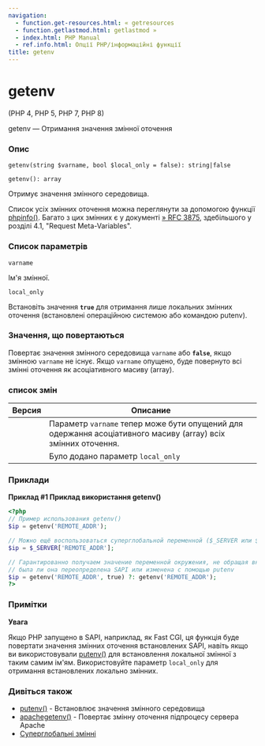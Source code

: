 ```yaml
---
navigation:
  - function.get-resources.html: « getresources
  - function.getlastmod.html: getlastmod »
  - index.html: PHP Manual
  - ref.info.html: Опції PHP/інформаційні функції
title: getenv
---
```

# getenv

(PHP 4, PHP 5, PHP 7, PHP 8)

getenv — Отримання значення змінної оточення

### Опис

```methodsynopsis
getenv(string $varname, bool $local_only = false): string|false
```

```methodsynopsis
getenv(): array
```

Отримує значення змінного середовища.

Список усіх змінних оточення можна переглянути за допомогою функції [phpinfo()](function.phpinfo.html). Багато з цих змінних є у документі [» RFC 3875](http://www.faqs.org/rfcs/rfc3875), здебільшого у розділі 4.1, "Request Meta-Variables".

### Список параметрів

`varname`

Ім'я змінної.

`local_only`

Встановіть значення **`true`** для отримання лише локальних змінних оточення (встановлені операційною системою або командою putenv).

### Значення, що повертаються

Повертає значення змінного середовища `varname` або **`false`**, якщо змінною `varname` не існує. Якщо `varname` опущено, буде повернуто всі змінні оточення як асоціативного масиву (array).

### список змін

| Версия | Описание |
| --- | --- |
|  | Параметр `varname` тепер може бути опущений для одержання асоціативного масиву (array) всіх змінних оточення. |
|  | Було додано параметр `local_only` |

### Приклади

**Приклад #1 Приклад використання **getenv()****

```php
<?php
// Пример использования getenv()
$ip = getenv('REMOTE_ADDR');

// Можно ещё воспользоваться суперглобальной переменной ($_SERVER или $_ENV)
$ip = $_SERVER['REMOTE_ADDR'];

// Гарантированно получаем значение переменной окружения, не обращая внимания,
// была ли она переопределена SAPI или изменена с помощью putenv
$ip = getenv('REMOTE_ADDR', true) ?: getenv('REMOTE_ADDR');
?>
```

### Примітки

**Увага**

Якщо PHP запущено в SAPI, наприклад, як Fast CGI, ця функція буде повертати значення змінних оточення встановлених SAPI, навіть якщо ви використовували [putenv()](function.putenv.html) для встановлення локальної змінної з таким самим ім'ям. Використовуйте параметр `local_only` для отримання встановлених локально змінних.

### Дивіться також

-   [putenv()](function.putenv.html) - Встановлює значення змінного середовища
-   [apachegetenv()](function.apache-getenv.html) - Повертає змінну оточення підпроцесу сервера Apache
-   [Суперглобальні змінні](language.variables.superglobals.html)
